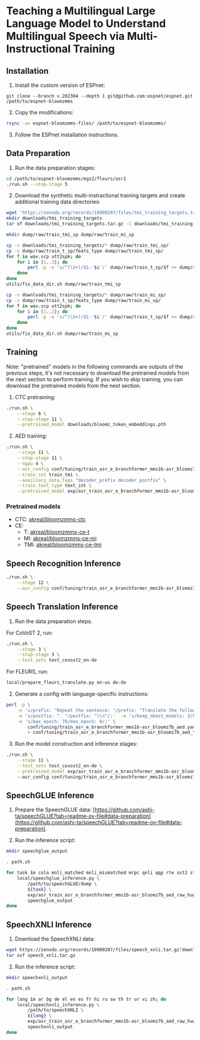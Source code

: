 # Teaching a Multilingual Large Language Model to Understand Multilingual Speech via Multi-Instructional Training

## Installation

1. Install the custom version of ESPnet:
```
git clone --branch v.202304 --depth 1 git@github.com:espnet/espnet.git /path/to/espnet-bloomzmms
```
2. Copy the modifications:
```bash
rsync -av espnet-bloomzmms-files/ /path/to/espnet-bloomzmms/
```
3. Follow the ESPnet installation instructions.

## Data Preparation

1. Run the data preparation stages:
```bash
cd /path/to/espnet-bloomzmms/egs2/fleurs/asr1
./run.sh --stop-stage 5
```

2. Download the synthetic multi-instractional training targets and create additional training data directories:
```bash
wget 'https://zenodo.org/records/10900287/files/tmi_training_targets.tar.gz?download=1' -O downloads/tmi_training_targets.tar.gz
mkdir downloads/tmi_training_targets
tar xf downloads/tmi_training_targets.tar.gz -C downloads/tmi_training_targets

mkdir dump/raw/train_tmi_sp dump/raw/train_mi_sp

cp -v downloads/tmi_training_targets/* dump/raw/train_tmi_sp/
cp -v dump/raw/train_t_sp/feats_type dump/raw/train_tmi_sp/
for f in wav.scp utt2spk; do
    for i in {1..3}; do
        perl -p -e 's/^(\S+)/$1-'$i'/' dump/raw/train_t_sp/$f >> dump/raw/train_tmi_sp/$f
    done
done
utils/fix_data_dir.sh dump/raw/train_tmi_sp

cp -v downloads/tmi_training_targets/* dump/raw/train_mi_sp/
cp -v dump/raw/train_t_sp/feats_type dump/raw/train_mi_sp/
for f in wav.scp utt2spk; do
    for i in {1..2}; do
        perl -p -e 's/^(\S+)/$1-'$i'/' dump/raw/train_t_sp/$f >> dump/raw/train_mi_sp/$f
    done
done
utils/fix_data_dir.sh dump/raw/train_mi_sp
```

## Training

Note: "pretrained" models in the following commands are outputs of the previous steps, it's not
necessary to download the pretrained models from the next section to perform training.
If you wish to skip training, you can download the pretrained models from the next section.

1. CTC pretraining:
```bash
./run.sh \
    --stage 6 \
    --stop-stage 11 \
    --pretrained_model downloads/bloomz_token_embeddings.pth
```

2. AED training:
```bash
./run.sh \
    --stage 11 \
    --stop-stage 11 \
    --ngpu 4 \
    --asr_config conf/tuning/train_asr_e_branchformer_mms1b-asr_bloomz7b_aed.yaml \
    --train_set train_tmi \
    --auxiliary_data_tags "decoder_prefix decoder_postfix" \
    --train_text_type text_int \
    --pretrained_model exp/asr_train_asr_e_branchformer_mms1b-asr_bloomz7b_ctc_raw_hugging_face_bigscience-bloomz-7b1_sp/valid.cer_ctc.best.pth:::ctc
```

### Pretrained models

- CTC: [akreal/bloomzmms-ctc](https://huggingface.co/akreal/bloomzmms-ctc)
- CE:
  - T: [akreal/bloomzmms-ce-t](https://huggingface.co/akreal/bloomzmms-ce-t)
  - MI: [akreal/bloomzmms-ce-mi](https://huggingface.co/akreal/bloomzmms-ce-mi)
  - TMI: [akreal/bloomzmms-ce-tmi](https://huggingface.co/akreal/bloomzmms-ce-tmi)

## Speech Recognition Inference

```bash
./run.sh \
    --stage 12 \
    --asr_config conf/tuning/train_asr_e_branchformer_mms1b-asr_bloomz7b_aed.yaml
```

## Speech Translation Inference

1. Run the data preparation steps.

For CoVoST 2, run:
```bash
./run.sh \
    --stage 3 \
    --stop-stage 3 \
    --test_sets test_covost2_en-de
```

For FLEURS, run:
```bash
local/prepare_fleurs_translate.py en-us de-de
```

2. Generate a config with language-specific instructions:
```bash
perl -p \
    -e 's/prefix: "Repeat the sentence: "/prefix: "Translate the following text from English to German\\n"/;' \
    -e 's/postfix: ". "/postfix: "\\n"/;'  -e 's/keep_nbest_models: 3/keep_nbest_models: 1/;' \
    -e 's/max_epoch: 70/max_epoch: 0/;' \
        conf/tuning/train_asr_e_branchformer_mms1b-asr_bloomz7b_aed.yaml \
        > conf/tuning/train_asr_e_branchformer_mms1b-asr_bloomz7b_aed_translate_en-de.yaml
```

3. Run the model construction and inference stages:
```bash
./run.sh \
    --stage 11 \
    --test_sets test_covost2_en-de \
    --pretrained_model exp/asr_train_asr_e_branchformer_mms1b-asr_bloomz7b_aed_raw_hugging_face_bigscience-bloomz-7b1_sp/valid.acc.ave.pth
    --asr_config conf/tuning/train_asr_e_branchformer_mms1b-asr_bloomz7b_aed_translate_en-de.yaml
```

## SpeechGLUE Inference

1. Prepare the SpeechGLUE data: [https://github.com/ashi-ta/speechGLUE?tab=readme-ov-file#data-preparation](https://github.com/ashi-ta/speechGLUE?tab=readme-ov-file#data-preparation).

2. Run the inference script:
```bash
mkdir speechglue_output

. path.sh

for task in cola mnli_matched mnli_mismatched mrpc qnli qqp rte sst2 stsb wnli; do
    local/speechglue_inference.py \
        /path/to/speechGLUE/dump \
        ${task} \
        exp/asr_train_asr_e_branchformer_mms1b-asr_bloomz7b_aed_raw_hugging_face_bigscience-bloomz-7b1_sp \
        speechglue_output
done
```

## SpeechXNLI Inference

1. Download the SpeechXNLI data:
```bash
wget https://zenodo.org/records/10900287/files/speech_xnli.tar.gz?download=1 -O speech_xnli.tar.gz
tar xvf speech_xnli.tar.gz
```

2. Run the inference script:
```bash
mkdir speechxnli_output

. path.sh

for lang in ar bg de el en es fr hi ru sw th tr ur vi zh; do
    local/speechxnli_inference.py \
        /path/to/speechXNLI \
        ${lang} \
        exp/asr_train_asr_e_branchformer_mms1b-asr_bloomz7b_aed_raw_hugging_face_bigscience-bloomz-7b1_sp \
        speechxnli_output
done
```
